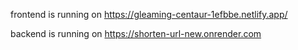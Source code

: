 frontend is running on https://gleaming-centaur-1efbbe.netlify.app/

backend is running on https://shorten-url-new.onrender.com
